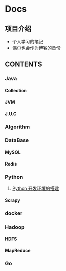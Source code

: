 # Docs

## 项目介绍
* 个人学习的笔记
* 偶尔也会作为博客的备份

## CONTENTS
### Java

#### Collection

#### JVM

#### J.U.C

### Algorithm

### DataBase
#### MySQL

#### Redis

### Python
1. [Python 开发环境的搭建](https://github.com/Abel-Huang/learning-docs/blob/master/docx/python/Python%20%E5%BC%80%E5%8F%91%E7%8E%AF%E5%A2%83%E7%9A%84%E6%90%AD%E5%BB%BA.md)

#### Scrapy

### docker

### Hadoop
#### HDFS


#### MapReduce

### Go